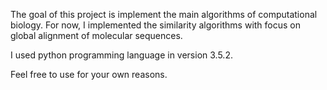 The goal of this project is implement the main algorithms of computational biology. For now, I implemented the
similarity algorithms with focus on global alignment of molecular sequences.

I used python programming language in version 3.5.2.

Feel free to use for your own reasons.
